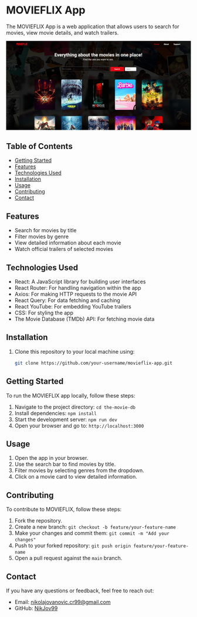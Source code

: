 # MOVIEFLIX App

The MOVIEFLIX App is a web application that allows users to search for movies, view movie details, and watch trailers.

![Screenshot](src/assets/images/screenshot.png)

## Table of Contents

- [Getting Started](#getting-started)
- [Features](#features)
- [Technologies Used](#technologies-used)
- [Installation](#installation)
- [Usage](#usage)
- [Contributing](#contributing)
- [Contact](#contact)

## Features

- Search for movies by title
- Filter movies by genre
- View detailed information about each movie
- Watch official trailers of selected movies

## Technologies Used

- React: A JavaScript library for building user interfaces
- React Router: For handling navigation within the app
- Axios: For making HTTP requests to the movie API
- React Query: For data fetching and caching
- React YouTube: For embedding YouTube trailers
- CSS: For styling the app
- The Movie Database (TMDb) API: For fetching movie data

## Installation

1. Clone this repository to your local machine using:

   ```bash
   git clone https://github.com/your-username/movieflix-app.git
   ```

## Getting Started

To run the MOVIEFLIX app locally, follow these steps:

1. Navigate to the project directory: `cd the-movie-db`
2. Install dependencies: `npm install`
3. Start the development server: `npm run dev`
4. Open your browser and go to: `http://localhost:3000`

## Usage

1. Open the app in your browser.
2. Use the search bar to find movies by title.
3. Filter movies by selecting genres from the dropdown.
4. Click on a movie card to view detailed information.

## Contributing

To contribute to MOVIEFLIX, follow these steps:

1. Fork the repository.
2. Create a new branch: `git checkout -b feature/your-feature-name`
3. Make your changes and commit them: `git commit -m "Add your changes"`
4. Push to your forked repository: `git push origin feature/your-feature-name`
5. Open a pull request against the `main` branch.

## Contact

If you have any questions or feedback, feel free to reach out:

- Email: nikolajovanovic.cr99@gmail.com
- GitHub: [NikJov99](https://github.com/NikJov99)
